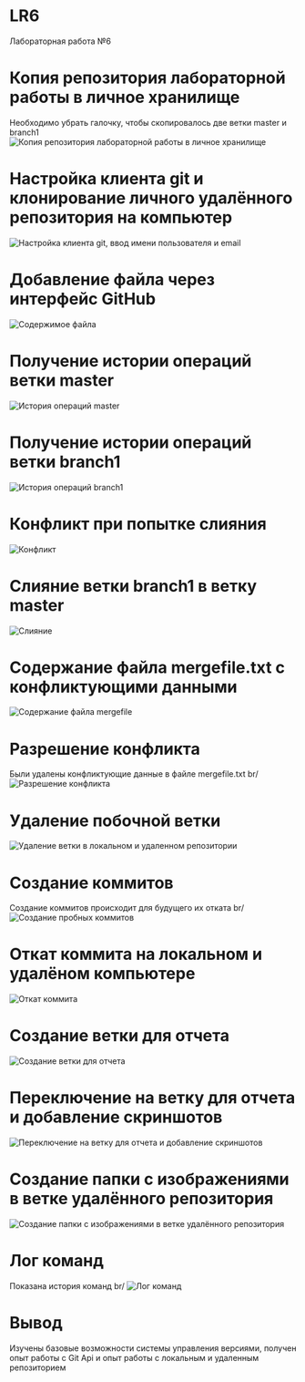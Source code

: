 # LR6
Лабораторная работа №6
# Копия репозитория лабораторной работы в личное хранилище
Необходимо убрать галочку, чтобы скопировалось две ветки master и branch1
![Копия репозитория лабораторной работы в личное хранилище](screenshots/Снимок.PNG)
# Настройка клиента git и клонирование личного удалённого репозитория на компьютер
![Настройка клиента git, ввод имени пользователя и email](screenshots/Снимок1.PNG)
# Добавление файла через интерфейс GitHub
![Содержимое файла](screenshots/Снимок2.PNG)
# Получение истории операций ветки master
![История операций master](screenshots/Снимок4.PNG)
# Получение истории операций ветки branch1
![История операций branch1](screenshots/Снимок5.PNG)
# Конфликт при попытке слияния
![Конфликт](screenshots/Снимок6.PNG)
# Слияние ветки branch1 в ветку master
![Слияние](screenshots/Снимок9.PNG)
# Содержание файла mergefile.txt с конфликтующими данными
![Содержание файла mergefile](screenshots/Снимок7.PNG)
# Разрешение конфликта
Были удалены конфликтующие данные в файле mergefile.txt
br/
![Разрешение конфликта](screenshots/Снимок8.PNG)
# Удаление побочной ветки
![Удаление ветки в локальном и удаленном репозитории](screenshots/Снимок10.PNG)
# Создание коммитов
Создание коммитов происходит для будущего их отката
br/
![Создание пробных коммитов](screenshots/Снимок11.PNG)
# Откат коммита на локальном и удалёном компьютере
![Откат коммита](screenshots/Снимок12.PNG)
# Создание ветки для отчета
![Создание ветки для отчета](screenshots/Снимок13.PNG)
# Переключение на ветку для отчета и добавление скриншотов
![Переключение на ветку для отчета и добавление скриншотов](screenshots/Снимок15.PNG)
# Создание папки с изображениями в ветке удалённого репозитория
![Создание папки с изображениями в ветке удалённого репозитория](screenshots/Снимок16.PNG)
# Лог команд
Показана история команд
br/
![Лог команд](screenshots/Снимок17.PNG)
# Вывод
Изучены базовые возможности системы управления версиями, получен опыт работы с Git Api и опыт работы с локальным и удаленным репозиторием
